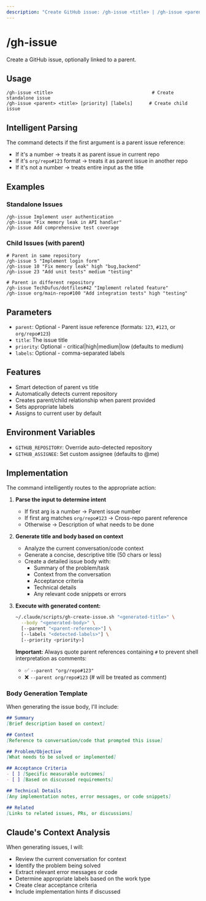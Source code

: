 ```yaml
---
description: "Create GitHub issue: /gh-issue <title> | /gh-issue <parent> <title>"
---
```


# /gh-issue

Create a GitHub issue, optionally linked to a parent.

## Usage

```
/gh-issue <title>                                    # Create standalone issue
/gh-issue <parent> <title> [priority] [labels]      # Create child issue
```

## Intelligent Parsing

The command detects if the first argument is a parent issue reference:
- If it's a number → treats it as parent issue in current repo
- If it's `org/repo#123` format → treats it as parent issue in another repo
- If it's not a number → treats entire input as the title

## Examples

### Standalone Issues
```
/gh-issue Implement user authentication
/gh-issue "Fix memory leak in API handler"
/gh-issue Add comprehensive test coverage
```

### Child Issues (with parent)
```
# Parent in same repository
/gh-issue 5 "Implement login form"
/gh-issue 10 "Fix memory leak" high "bug,backend"
/gh-issue 23 "Add unit tests" medium "testing"

# Parent in different repository
/gh-issue TechDufus/dotfiles#42 "Implement related feature"
/gh-issue org/main-repo#100 "Add integration tests" high "testing"
```

## Parameters

- `parent`: Optional - Parent issue reference (formats: `123`, `#123`, or `org/repo#123`)
- `title`: The issue title
- `priority`: Optional - critical|high|medium|low (defaults to medium)
- `labels`: Optional - comma-separated labels

## Features

- Smart detection of parent vs title
- Automatically detects current repository
- Creates parent/child relationship when parent provided
- Sets appropriate labels
- Assigns to current user by default

## Environment Variables

- `GITHUB_REPOSITORY`: Override auto-detected repository
- `GITHUB_ASSIGNEE`: Set custom assignee (defaults to @me)

## Implementation

The command intelligently routes to the appropriate action:

1. **Parse the input to determine intent**
   - If first arg is a number → Parent issue number
   - If first arg matches `org/repo#123` → Cross-repo parent reference
   - Otherwise → Description of what needs to be done

2. **Generate title and body based on context**
   - Analyze the current conversation/code context
   - Generate a concise, descriptive title (50 chars or less)
   - Create a detailed issue body with:
     - Summary of the problem/task
     - Context from the conversation
     - Acceptance criteria
     - Technical details
     - Any relevant code snippets or errors

3. **Execute with generated content:**
   ```bash
   ~/.claude/scripts/gh-create-issue.sh "<generated-title>" \
     --body "<generated-body>" \
     [--parent "<parent-reference>"] \
     [--labels "<detected-labels>"] \
     [--priority <priority>]
   ```
   
   **Important:** Always quote parent references containing `#` to prevent shell interpretation as comments:
   - ✅ `--parent "org/repo#123"`
   - ❌ `--parent org/repo#123` (# will be treated as comment)

### Body Generation Template

When generating the issue body, I'll include:

```markdown
## Summary
[Brief description based on context]

## Context
[Reference to conversation/code that prompted this issue]

## Problem/Objective
[What needs to be solved or implemented]

## Acceptance Criteria
- [ ] [Specific measurable outcomes]
- [ ] [Based on discussed requirements]

## Technical Details
[Any implementation notes, error messages, or code snippets]

## Related
[Links to related issues, PRs, or discussions]
```

## Claude's Context Analysis

When generating issues, I will:
- Review the current conversation for context
- Identify the problem being solved
- Extract relevant error messages or code
- Determine appropriate labels based on the work type
- Create clear acceptance criteria
- Include implementation hints if discussed